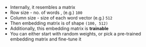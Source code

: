 - Internally, it resembles a matrix
- Row size - no. of words , (e.g.) `100`
- Column size - size of each word vector (e.g.) `512`
- Then embedding matrix is of shape `(100, 512)`
- Additionally, this embedding matrix is **trainable**
- You can either start with random weights, or pick a pre-trained embedding matrix and fine-tune it